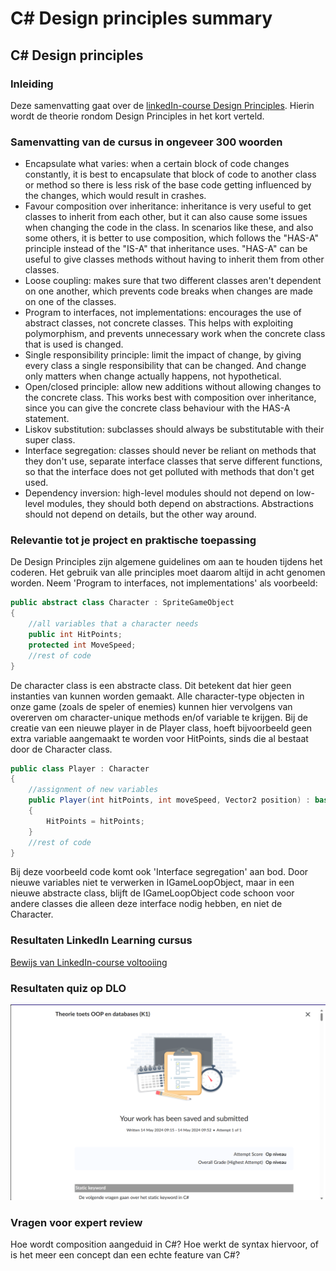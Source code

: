 # C# Design principles summary

## C# Design principles

### Inleiding
Deze samenvatting gaat over de [linkedIn-course Design Principles](https://www.linkedin.com/learning/advanced-design-patterns-design-principles/). Hierin wordt de theorie rondom Design Principles in het kort verteld.

### Samenvatting van de cursus in ongeveer 300 woorden
- Encapsulate what varies: when a certain block of code changes constantly, it is best to encapsulate that block of code to another class or method so there is less risk of the base code getting influenced by the changes, which would result in crashes.
- Favour composition over inheritance: inheritance is very useful to get classes to inherit from each other, but it can also cause some issues when changing the code in the class. In scenarios like these, and also some others, it is better to use composition, which follows the "HAS-A" principle instead of the "IS-A" that inheritance uses. "HAS-A" can be useful to give classes methods without having to inherit them from other classes.
- Loose coupling: makes sure that two different classes aren't dependent on one another, which prevents code breaks when changes are made on one of the classes.
- Program to interfaces, not implementations: encourages the use of abstract classes, not concrete classes. This helps with exploiting polymorphism, and prevents unnecessary work when the concrete class that is used is changed.
- Single responsibility principle: limit the impact of change, by giving every class a single responsibility that can be changed. And change only matters when change actually happens, not hypothetical.
- Open/closed principle: allow new additions without allowing changes to the concrete class. This works best with composition over inheritance, since you can give the concrete class behaviour with the HAS-A statement.
- Liskov substitution: subclasses should always be substitutable with their super class.
- Interface segregation: classes should never be reliant on methods that they don't use, separate interface classes that serve different functions, so that the interface does not get polluted with methods that don't get used.
- Dependency inversion: high-level modules should not depend on low-level modules, they should both depend on abstractions. Abstractions should not depend on details, but the other way around.

### Relevantie tot je project en praktische toepassing
De Design Principles zijn algemene guidelines om aan te houden tijdens het coderen. Het gebruik van alle principles moet daarom altijd in acht genomen worden. Neem 'Program to interfaces, not implementations' als voorbeeld:

```C#
public abstract class Character : SpriteGameObject
{
    //all variables that a character needs
    public int HitPoints;
    protected int MoveSpeed;
    //rest of code
}
```

De character class is een abstracte class. Dit betekent dat hier geen instanties van kunnen worden gemaakt. Alle character-type objecten in onze game (zoals de speler of enemies) kunnen hier vervolgens van overerven om character-unique methods en/of variable te krijgen. Bij de creatie van een nieuwe player in de Player class, hoeft bijvoorbeeld geen extra variable aangemaakt te worden voor HitPoints, sinds die al bestaat door de Character class.

```C#
public class Player : Character
{
    //assignment of new variables
    public Player(int hitPoints, int moveSpeed, Vector2 position) : base(hitPoints, moveSpeed, position,"Images/Characters/playerCat@2x1", 0, " ", 0)
    {
        HitPoints = hitPoints;
    }
    //rest of code
}
```

Bij deze voorbeeld code komt ook 'Interface segregation' aan bod. Door nieuwe variables niet te verwerken in IGameLoopObject, maar in een nieuwe abstracte class, blijft de IGameLoopObject code schoon voor andere classes die alleen deze interface nodig hebben, en niet de Character.

### Resultaten LinkedIn Learning cursus
[Bewijs van LinkedIn-course voltooiing](https://www.linkedin.com/learning/me/my-library/completed?u=2132228)

### Resultaten quiz op DLO
![Bewijs van DLO quiz over K1](../LinkedInSummaries/DLOQuizBlok4.png)

### Vragen voor expert review
Hoe wordt composition aangeduid in C#? Hoe werkt de syntax hiervoor, of is het meer een concept dan een echte feature van C#?